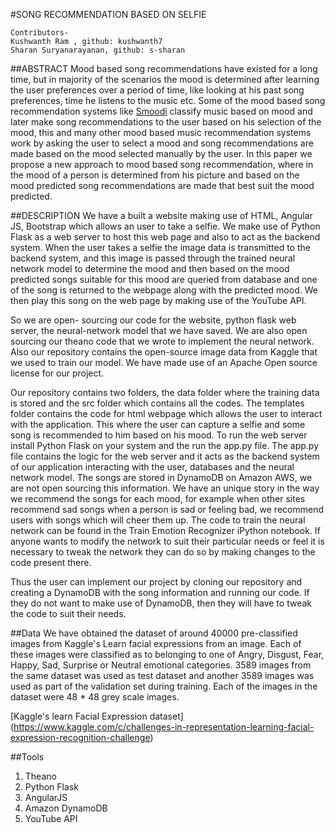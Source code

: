 #SONG RECOMMENDATION BASED ON SELFIE

```Text
Contributors-
Kushwanth Ram , github: kushwanth7
Sharan Suryanarayanan, github: s-sharan
```

##ABSTRACT
Mood based song recommendations have existed for a long time, but in majority of the scenarios the mood is determined after learning the user preferences over a period of time, like looking at his past song preferences, time he listens to the music etc. Some of the mood based song recommendation systems like [Smoodi](http://ieeexplore.ieee.org/xpls/abs_all.jsp?arnumber=6012116&tag=1
) classify music based on mood and later make song recommendations to the user based on his selection of the mood, this and many other mood based music recommendation systems work by asking the user to select a mood and song recommendations are made based on the mood selected manually by the user. In this paper we propose a new approach to mood based song recommendation, where in the mood of a person is determined from his picture and based on the mood predicted song recommendations are made that best suit the mood predicted.

##DESCRIPTION
We have a built a website making use of HTML, Angular JS, Bootstrap which allows an user to take a selfie. We make use of Python Flask as a web server to host this web page and also to act as the backend system. When the user takes a selfie the image data is transmitted to the backend system, and this image is passed through the trained neural network model to determine the mood and then based on the mood predicted songs suitable for this mood are queried from database and one of the song is returned to the webpage along with the predicted mood. We then play this song on the web page by making use of the YouTube API.

So we are open- sourcing our code for the website, python flask web server, the neural-network model that we have saved. We are also open sourcing our theano code that we wrote to implement the neural network. Also our repository contains the open-source image data from Kaggle that we used to train our model. We have made use of an Apache Open source license for our project.

Our repository contains two folders, the data folder where the training data is stored and the src folder which contains all the codes. The templates folder contains the code for html webpage which allows the user to interact with the application. This where the user can capture a selfie and some song is recommended to him based on his mood. 
To run the web server install Python Flask on your system and the run the app.py file. The app.py file contains the logic for the web server and it acts as the backend system of our application interacting with the user, databases and the neural network model. The songs are stored in  DynamoDB on Amazon AWS, we are not open sourcing this information. We have an unique story in the way we recommend the songs for each mood, for example when other sites recommend sad songs when a person is sad or feeling bad, we recommend users with songs which will cheer them up. The code to train the neural network can be found in the Train Emotion Recognizer iPython notebook. If anyone wants to modify the network to suit their particular needs or feel it is necessary to tweak the network they can do so by making changes to the code present there. 

Thus the user can implement our project by cloning our repository and creating a DynamoDB with the song information and running our code. If they do not want to make use of DynamoDB, then they will have to tweak the code to suit their needs.


##Data
We have obtained the dataset of around 40000 pre-classified images from Kaggle's Learn facial expressions from an image. Each of these images were classified as to belonging to one of Angry, Disgust, Fear, Happy, Sad, Surprise or Neutral emotional categories. 3589 images from the same dataset was used as test dataset and another 3589 images was used as part of the validation set during training. Each of the images in the dataset were 48 * 48 grey scale images. 

[Kaggle's learn Facial Expression dataset] (https://www.kaggle.com/c/challenges-in-representation-learning-facial-expression-recognition-challenge)

##Tools
1. Theano
2. Python Flask
3. AngularJS
4. Amazon DynamoDB
5. YouTube API
